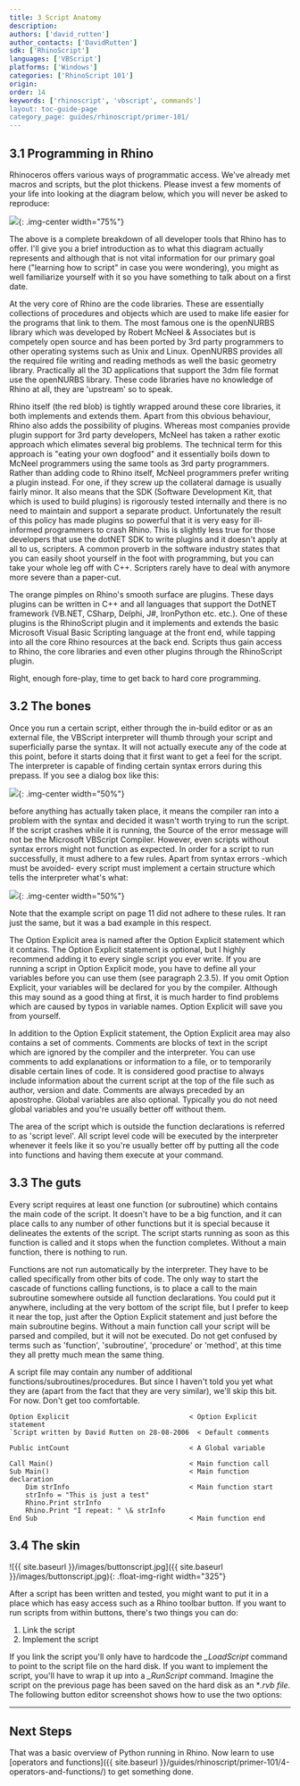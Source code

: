 ```yaml
---
title: 3 Script Anatomy
description:
authors: ['david_rutten']
author_contacts: ['DavidRutten']
sdk: ['RhinoScript']
languages: ['VBScript']
platforms: ['Windows']
categories: ['RhinoScript 101']
origin:
order: 14
keywords: ['rhinoscript', 'vbscript', commands']
layout: toc-guide-page
category_page: guides/rhinoscript/primer-101/
---
```


## 3.1 Programming in Rhino

Rhinoceros offers various ways of programmatic access. We've already met macros and scripts, but the plot thickens. Please invest a few moments of your life into looking at the diagram below, which you will never be asked to reproduce:

<img src="{{ site.baseurl }}/images/primer-script-anatomy.svg">{: .img-center  width="75%"}

The above is a complete breakdown of all developer tools that Rhino has to offer. I'll give you a brief introduction as to what this diagram actually represents and although that is not vital information for our primary goal here ("learning how to script" in case you were wondering), you might as well familiarize yourself with it so you have something to talk about on a first date.

At the very core of Rhino are the code libraries. These are essentially collections of procedures and objects which are used to make life easier for the programs that link to them. The most famous one is the openNURBS library which was developed by Robert McNeel & Associates but is competely open source and has been ported by 3rd party programmers to other operating systems such as Unix and Linux. OpenNURBS provides all the required file writing and reading methods as well the basic geometry library. Practically all the 3D applications that support the 3dm file format use the openNURBS library. These code libraries have no knowledge of Rhino at all, they are 'upstream' so to speak.

Rhino itself (the red blob) is tightly wrapped around these core libraries, it both implements and extends them. Apart from this obvious behaviour, Rhino also adds the possibility of plugins. Whereas most companies provide plugin support for 3rd party developers, McNeel has taken a rather exotic approach which elimates several big problems. The technical term for this approach is "eating your own dogfood" and it essentially boils down to McNeel programmers using the same tools as 3rd party programmers. Rather than adding code to Rhino itself, McNeel programmers prefer writing a plugin instead. For one, if they screw up the collateral damage is usually fairly minor. It also means that the SDK (Software Development Kit, that which is used to build plugins) is rigorously tested internally and there is no need to maintain and support a separate product. Unfortunately the result of this policy has made plugins so powerful that it is very easy for ill-informed programmers to crash Rhino. This is slightly less true for those developers that use the dotNET SDK to write plugins and it doesn't apply at all to us, scripters. A common proverb in the software industry states that you can easily shoot yourself in the foot with programming, but you can take your whole leg off with C++. Scripters rarely have to deal with anymore more severe than a paper-cut.

The orange pimples on Rhino's smooth surface are plugins. These days plugins can be written in C++ and all languages that support the DotNET framework (VB.NET, CSharp, Delphi, J#, IronPython etc. etc.). One of these plugins is the RhinoScript plugin and it implements and extends the basic Microsoft Visual Basic Scripting
language at the front end, while tapping into all the core Rhino resources at the back end. Scripts thus gain access to Rhino, the core libraries and even other plugins through the RhinoScript plugin.

Right, enough fore-play, time to get back to hard core programming.

## 3.2 The bones

Once you run a certain script, either through the in-build editor or as an external file, the VBScript interpreter will thumb through your script and superficially parse the syntax. It will not actually execute any of the code at this point, before it starts doing that it first want to get a feel for the script. The interpreter is capable of finding certain syntax errors during this prepass. If you see a dialog box like this:

<img src="{{ site.baseurl }}/images/CompilerErrorDialog.png">{: .img-center  width="50%"}

before anything has actually taken place, it means the compiler ran into a problem with the syntax and decided it wasn't worth trying to run the script. If the script crashes while it is running, the Source of the error message will not be the Microsoft VBScript Compiler. However, even scripts without syntax errors might not function as expected. In order for a script to run successfully, it must adhere to a few rules. Apart from syntax errors -which must be avoided- every script must implement a certain structure which tells the interpreter what's what:

<img src="{{ site.baseurl }}/images/primer-ScriptStructure.png">{: .img-center  width="50%"}

Note that the example script on page 11 did not adhere to these rules. It ran just the same, but it was a bad example in this respect.

The Option Explicit area is named after the Option Explicit statement which it contains. The Option Explicit statement is optional, but I highly recommend adding it to every single script you ever write. If you are running a script in Option Explicit mode, you have to define all your variables before you can use them (see paragraph 2.3.5). If you omit Option Explicit, your variables will be declared for you by the compiler. Although this may sound as a good thing at first, it is much harder to find problems which are caused by typos in variable names. Option Explicit will save you from yourself.

In addition to the Option Explicit statement, the Option Explicit area may also contains a set of comments. Comments are blocks of text in the script which are ignored by the compiler and the interpreter. You can use comments to add explanations or information to a file, or to temporarily disable certain lines of code. It is considered good practise to always include information about the current script at the top of the file such as author, version and date. Comments are always preceded by an apostrophe. Global variables are also optional. Typically you do not need global variables and you're usually better off without them.

The area of the script which is outside the function declarations is referred to as 'script level'. All script level code will be executed by the interpreter whenever it feels like it so you're usually better off by putting all the code into functions and having them execute at your command.

## 3.3 The guts

Every script requires at least one function (or subroutine) which contains the main code of the script. It doesn't have to be a big function, and it can place calls to any number of other functions but it is special because it delineates the extents of the script. The script starts running as soon as this function is called and it stops when the function completes. Without a main function, there is nothing to run.

Functions are not run automatically by the interpreter. They have to be called specifically from other bits of code. The only way to start the cascade of functions calling functions, is to place a call to the main subroutine somewhere outside all function declarations. You could put it anywhere, including at the very bottom of the script file, but I prefer to keep it near the top, just after the Option Explicit statement and just before the main subroutine begins. Without a main function call your script will be parsed and compiled, but it will not be executed. Do not get confused by terms such as 'function', 'subroutine', 'procedure' or 'method', at this time they all pretty much mean the same thing.

A script file may contain any number of additional functions/subroutines/procedures. But since I haven't told you yet what they are (apart from the fact that they are very similar), we'll skip this bit. For now.
Don't get too comfortable.

```
Option Explicit						         < Option Explicit statement
`Script written by David Rutten on 28-08-2006  < Default comments

Public intCount						         < A Global variable

Call Main()						             < Main function call
Sub Main()						             < Main function declaration
	Dim strInfo						         < Main function start
	strInfo = "This is just a test"	  
	Rhino.Print strInfo				
	Rhino.Print "I repeat: " \& strInfo  
End Sub							             < Main function end
```


## 3.4 The skin

![{{ site.baseurl }}/images/buttonscript.jpg]({{ site.baseurl }}/images/buttonscript.jpg){: .float-img-right width="325"}

After a script has been written and tested, you might want to put it in a place which has easy
access such as a Rhino toolbar button. If you want to run scripts from within buttons, there's two things you can do:

1. Link the script
2. Implement the script

If you link the script you'll only have to hardcode the *_LoadScript* command to point to the script file on the hard disk. If you want to implement the script, you'll have to wrap it up into a *_RunScript* command. Imagine the script on the previous page has been saved on the hard disk as an **.rvb file*. The following button editor screenshot shows how to use the two options:



---


## Next Steps

That was a basic overview of Python running in Rhino.  Now learn to use [operators and functions]({{ site.baseurl }}/guides/rhinoscript/primer-101/4-operators-and-functions/) to get something done.

